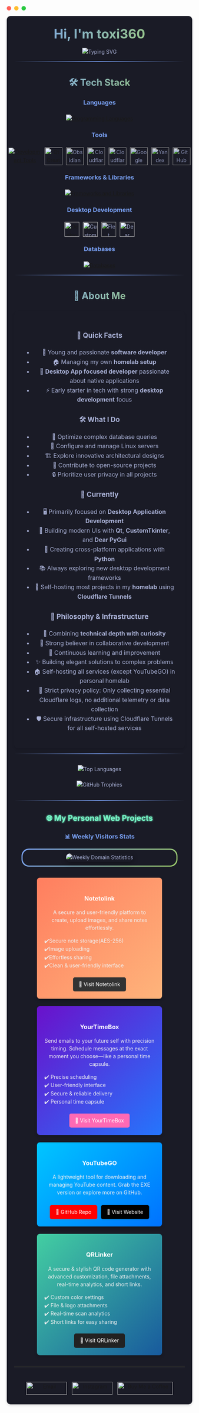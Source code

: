 <!-- Mac Style Window Buttons -->
<div align="center">

<!-- Window Buttons -->
<div style="display: flex; align-items: center; margin-bottom: 15px;">
  <span style="background-color: #ff5f56; width: 12px; height: 12px; border-radius: 50%; margin-right: 8px;"></span>
  <span style="background-color: #ffbd2e; width: 12px; height: 12px; border-radius: 50%; margin-right: 8px;"></span>
  <span style="background-color: #27c93f; width: 12px; height: 12px; border-radius: 50%;"></span>
</div>

<!-- Terminal-Like Intro -->
<div style="
  background-color: #1a1b26;
  padding: 20px;
  border-radius: 10px;
  margin-bottom: 20px;
  font-size: 14px;
  color: #a9b1d6;
  line-height: 1.6;
  box-shadow: 0 4px 6px rgba(0, 0, 0, 0.1);
">
  

<!-- Header -->
<div style="margin-bottom: 20px;">
  <h1 style="
    font-weight: bold;
    margin: 0;
    background: linear-gradient(120deg, #7aa2f7, #9ece6a);
    -webkit-background-clip: text;
    -webkit-text-fill-color: transparent;
    font-size: 2.5em;
  ">
    Hi, I'm toxi360
  </h1>
</div>

<!-- Typing SVG -->
<p align="center" style="margin-top: -10px;">
  <img
    src="https://readme-typing-svg.herokuapp.com?font=JetBrains+Mono&size=25&duration=2500&color=9ECE6A&center=true&vCenter=true&lines=Desktop+App+Focused+Dev;Linux+Enthusiast;Always+Learning!"
    alt="Typing SVG"
  />
</p>

<hr style="border: none; height: 2px; background: linear-gradient(90deg, transparent, #7aa2f7, transparent);" />

<!-- Tech Stack Section -->
<h2 style="
  background: linear-gradient(120deg, #7aa2f7, #9ece6a);
  -webkit-background-clip: text;
  -webkit-text-fill-color: transparent;
  font-size: 1.8em;
">
  🛠️ Tech Stack
</h2>

<!-- Languages -->
<h3 style="color: #7aa2f7; margin: 20px 0;">Languages</h3>

<p align="center">
  <a href="#"><img src="https://skillicons.dev/icons?i=python,c,html,css,js&theme=dark&perline=5" alt="Programming Languages" /></a>
</p>

<!-- Tools -->
<h3 style="color: #7aa2f7; margin: 20px 0;">Tools</h3>

<p align="center" style="display: flex; align-items: center; justify-content: center; gap: 10px;">
  <a href="#"><img src="https://skillicons.dev/icons?i=git,vscode,github&theme=dark&perline=5" alt="Development Tools" /></a>
  <a href="#"><img src="https://skillicons.dev/icons?i=qt&theme=dark" alt="Qt Creator" height="48" /></a>
  <img src="https://obsidian.md/images/obsidian-logo-gradient.svg" alt="Obsidian" height="48" style="filter: brightness(0.8) contrast(1.2);" />
  <img src="https://logowik.com/content/uploads/images/cloudflare-workers7737.logowik.com.webp" alt="Cloudflare Workers" height="48" style="filter: brightness(0.8) contrast(1.2);" />
  <img src="https://global.discourse-cdn.com/cloudflare/optimized/3X/0/b/0b5a4e6d05cca5254ee3baef6d46a28d3426cd37_2_500x500.png" alt="Cloudflare" height="48" style="filter: brightness(0.8) contrast(1.2);" />
  <img src="https://ssl.gstatic.com/search-console/scfe/search_console-64.png" alt="Google Search Console" height="48" style="filter: brightness(0.8) contrast(1.2);" />
  <img src="https://yastatic.net/s3/home-static/_/37/37a02b5dc7a51abac55d8a5b6c865f0e.png" alt="Yandex Webmaster" height="48" style="filter: brightness(0.8) contrast(1.2);" />
  <img src="https://YuTengjing.gallerycdn.vsassets.io/extensions/yutengjing/vscode-github-actions-tj/0.28.2/1737813038938/Microsoft.VisualStudio.Services.Icons.Default" alt="GitHub Actions" height="48" style="filter: brightness(0.8) contrast(1.2);" />
</p>

<!-- Frameworks -->
<h3 style="color: #7aa2f7; margin: 20px 0;">Frameworks & Libraries</h3>

<p align="center">
  <a href="#"><img src="https://skillicons.dev/icons?i=express,fastapi,flask,django,nextjs,nodejs,react,vue,tailwind&theme=dark&perline=5" alt="Frameworks and Libraries" /></a>
</p>

<!-- Desktop Frameworks -->
<h3 style="color: #7aa2f7; margin: 20px 0;">Desktop Development</h3>

<p align="center" style="display: flex; align-items: center; justify-content: center; gap: 10px;">
  <a href="#"><img src="https://skillicons.dev/icons?i=qt&theme=dark" alt="Desktop Frameworks" height="40" /></a>
  <img src="https://github.com/TomSchimansky/CustomTkinter/blob/master/documentation_images/CustomTkinter_logo_dark.png?raw=true" alt="CustomTkinter" height="40" />
  <img src="https://flet.dev/img/logo.svg" alt="Flet" height="40" style="filter: brightness(0.8) contrast(1.2);" />
  <img src="https://pypi-camo.freetls.fastly.net/d0853aaef517f065933f6155da5bf797a8416d5c/68747470733a2f2f7261772e67697468756275736572636f6e74656e742e636f6d2f686f666673746164742f4465617250794775692f6173736574732f726561646d652f6470675f6c6f676f5f627574746f6e2e706e67" alt="Dear PyGui" height="40" />
</p>

<!-- Databases -->
<h3 style="color: #7aa2f7; margin: 20px 0;">Databases</h3>

<p align="center">
  <a href="#"><img src="https://skillicons.dev/icons?i=sqlite,mysql,mongodb&theme=dark" alt="Databases" /></a>
</p>

<hr style="border: none; height: 2px; background: linear-gradient(90deg, transparent, #7aa2f7, transparent);" />

<!-- About Me -->
<h2 style="
  background: linear-gradient(120deg, #7aa2f7, #9ece6a);
  -webkit-background-clip: text;
  -webkit-text-fill-color: transparent;
  font-size: 1.8em;
">
  🚀 About Me
</h2>

<div style="
  line-height: 1.6;
  font-size: 16px;
  color: #a9b1d6;
  background: #1a1b26;
  padding: 25px;
  border-radius: 10px;
  box-shadow: 0 4px 6px rgba(0, 0, 0, 0.1);
">

### 🎯 Quick Facts
- 🚀 Young and passionate **software developer**
- 🏠 Managing my own **homelab setup**
- 💼 **Desktop App focused developer** passionate about native applications
- ⚡ Early starter in tech with strong **desktop development** focus

### 🛠 What I Do
- 🔧 Optimize complex database queries
- 🐧 Configure and manage Linux servers
- 🏗 Explore innovative architectural designs
- 💝 Contribute to open-source projects
- 🔒 Prioritize user privacy in all projects

### 🌱 Currently
- 🖥 Primarily focused on **Desktop Application Development**
- 🎨 Building modern UIs with **Qt**, **CustomTkinter**, and **Dear PyGui**
- 🚀 Creating cross-platform applications with **Python**
- 📚 Always exploring new desktop development frameworks
- 🏢 Self-hosting most projects in my **homelab** using **Cloudflare Tunnels**

### 💭 Philosophy & Infrastructure
- 🎯 Combining **technical depth with curiosity**
- 🤝 Strong believer in collaborative development
- 🔄 Continuous learning and improvement
- ✨ Building elegant solutions to complex problems
- 🏠 Self-hosting all services (except YouTubeGO) in personal homelab
- 🔐 Strict privacy policy: Only collecting essential Cloudflare logs, no additional telemetry or data collection
- 🛡️ Secure infrastructure using Cloudflare Tunnels for all self-hosted services


</div>

<hr style="border: none; height: 2px; background: linear-gradient(90deg, transparent, #7aa2f7, transparent);" />

<!-- GitHub Stats -->
<div align="center" style="margin: 30px 0;">
  <!-- Most Used Languages -->
  <img src="https://github-readme-stats.vercel.app/api/top-langs/?username=Efeckc17&layout=compact&theme=tokyonight&hide_border=true&bg_color=1a1b26&title_color=7aa2f7&text_color=a9b1d6" alt="Top Languages" style="margin-bottom: 20px;" />
  <br/>
  <!-- GitHub Trophies - Modern Design -->
  <img src="https://github-profile-trophy.vercel.app/?username=Efeckc17&theme=algolia&no-frame=true&column=4&margin-w=15&margin-h=15&no-bg=true&rank=-C,-UNKNOWN,-SECRET&title=Stars,Followers,Commits,Repositories" alt="GitHub Trophies" />
</div>

<hr style="border: none; height: 2px; background: linear-gradient(90deg, transparent, #7aa2f7, transparent);" />

<!-- My Personal Web Projects -->
<h2 style="
  color: #76f9c7;
  text-shadow: 0 0 4px #76f9c7;
  margin-top: 30px;
">
  🌐 My Personal Web Projects
</h2>

<!-- Weekly Visitors Stats -->
<div style="margin-bottom: 30px; text-align: center;">
  <h3 style="color: #7aa2f7; margin: 20px 0;">📊 Weekly Visitors Stats</h3>
  <div style="
    background: linear-gradient(135deg, #7aa2f7, #9ece6a);
    padding: 3px;
    border-radius: 20px;
    margin: 0 auto;
    max-width: 90%;
  ">
    <div style="
      background: #1a1b26;
      border-radius: 18px;
      padding: 10px;
    ">
      <img 
        src="cloudflare.png" 
        alt="Weekly Domain Statistics" 
        style="
          max-width: 100%;
          border-radius: 15px;
          box-shadow: 0 4px 15px rgba(0,0,0,0.3);
        "
      />
    </div>
  </div>
</div>

<div style="display: flex; flex-wrap: wrap; gap: 20px; justify-content: center;">
  <!-- Project 1: Notetolink -->
  <div
    style="background: linear-gradient(135deg, #ff7e5f, #feb47b);
           border-radius: 8px;
           padding: 20px;
           width: 300px;
           text-align: center;
           box-shadow: 0 4px 8px rgba(0,0,0,0.2);
           transition: transform 0.3s ease;"
    onmouseover="this.style.transform='scale(1.05)'"
    onmouseout="this.style.transform='scale(1)'"
  >
    <h3 style="color: #fff; margin-bottom: 10px;">Notetolink</h3>
    <p style="color: #f0f0f0; font-size: 14px; line-height: 1.5;">
      A secure and user-friendly platform to create, upload images, and share notes effortlessly.
    </p>
    <ul style="list-style: none; padding: 0; color: #f0f0f0; font-size: 14px; text-align: left; margin: 10px 0;">
      <li>✔️Secure note storage(AES-256)</li>
      <li>✔️Image uploading</li>
      <li>✔️Effortless sharing</li>
      <li>✔️Clean & user-friendly interface</li>
    </ul>
    <a
      href="https://notetolink.win/"
      target="_blank"
      style="
        display: inline-block;
        margin-top: 10px;
        padding: 8px 16px;
        background-color: #333;
        color: #fff;
        border-radius: 5px;
        text-decoration: none;
        font-size: 14px;
        transition: background-color 0.3s, transform 0.3s;
      "
      onmouseover="this.style.backgroundColor='#555'; this.style.transform='scale(1.05)'"
      onmouseout="this.style.backgroundColor='#333'; this.style.transform='scale(1)'"
    >
      🔗 Visit Notetolink
    </a>
  </div>
  <!-- Project 2: YourTimeBox -->
  <div
    style="background: linear-gradient(135deg, #6a11cb, #2575fc);
           border-radius: 8px;
           padding: 20px;
           width: 300px;
           text-align: center;
           box-shadow: 0 4px 8px rgba(0,0,0,0.2);
           transition: transform 0.3s ease;"
    onmouseover="this.style.transform='scale(1.05)'"
    onmouseout="this.style.transform='scale(1)'"
  >
    <h3 style="color: #fff; margin-bottom: 10px;">YourTimeBox</h3>
    <p style="color: #f0f0f0; font-size: 14px; line-height: 1.5;">
      Send emails to your future self with precision timing. 
      Schedule messages at the exact moment you choose—like a personal time capsule.
    </p>
    <ul style="list-style: none; padding: 0; color: #f0f0f0; font-size: 14px; text-align: left; margin: 10px 0;">
      <li>✔️ Precise scheduling</li>
      <li>✔️ User-friendly interface</li>
      <li>✔️ Secure & reliable delivery</li>
      <li>✔️ Personal time capsule</li>
    </ul>
    <a
      href="https://yourtimebox.org/"
      target="_blank"
      style="
        display: inline-block;
        margin-top: 10px;
        padding: 8px 16px;
        background-color: #ff69b4;
        color: #fff;
        border-radius: 5px;
        text-decoration: none;
        font-size: 14px;
        transition: background-color 0.3s, transform 0.3s;
      "
      onmouseover="this.style.backgroundColor='#ff87d6'; this.style.transform='scale(1.05)'"
      onmouseout="this.style.backgroundColor='#ff69b4'; this.style.transform='scale(1)'"
    >
      🔗 Visit YourTimeBox
    </a>
  </div>
  <!-- Project 3: YouTubeGO -->
  <div
    style="background: linear-gradient(135deg, #00c6ff, #0072ff);
           border-radius: 8px;
           padding: 20px;
           width: 300px;
           text-align: center;
           box-shadow: 0 4px 8px rgba(0,0,0,0.2);
           transition: transform 0.3s ease;"
    onmouseover="this.style.transform='scale(1.05)'"
    onmouseout="this.style.transform='scale(1)'"
  >
    <h3 style="color: #fff; margin-bottom: 10px;">YouTubeGO</h3>
    <p style="color: #f0f0f0; font-size: 14px; line-height: 1.5;">
      A lightweight tool for downloading and managing YouTube content. 
      Grab the EXE version or explore more on GitHub.
    </p>
    <div style="display: flex; justify-content: center; gap: 10px; flex-wrap: wrap;">
      <a
        href="https://github.com/Efeckc17/YoutubeGO"
        target="_blank"
        style="
          display: inline-block;
          margin-top: 10px;
          padding: 8px 16px;
          background-color: #ff0000;
          color: #fff;
          border-radius: 5px;
          text-decoration: none;
          font-size: 14px;
          transition: background-color 0.3s, transform 0.3s;
        "
        onmouseover="this.style.backgroundColor='#ff4c4c'; this.style.transform='scale(1.05)'"
        onmouseout="this.style.backgroundColor='#ff0000'; this.style.transform='scale(1)'"
      >
        🔗 GitHub Repo
      </a>
      <a
        href="https://youtubego.org/"
        target="_blank"
        style="
          display: inline-block;
          margin-top: 10px;
          padding: 8px 16px;
          background-color: #000;
          color: #fff;
          border-radius: 5px;
          text-decoration: none;
          font-size: 14px;
          transition: background-color 0.3s, transform 0.3s;
        "
        onmouseover="this.style.backgroundColor='#444'; this.style.transform='scale(1.05)'"
        onmouseout="this.style.backgroundColor='#000'; this.style.transform='scale(1)'"
      >
        🔗 Visit Website
      </a>
    </div>
  </div>
  <!-- Project 4: QRLinker -->
  <div
    style="background: linear-gradient(135deg, #43cea2, #185a9d);
           border-radius: 8px;
           padding: 20px;
           width: 300px;
           text-align: center;
           box-shadow: 0 4px 8px rgba(0,0,0,0.2);
           transition: transform 0.3s ease;"
    onmouseover="this.style.transform='scale(1.05)'"
    onmouseout="this.style.transform='scale(1)'"
  >
    <h3 style="color: #fff; margin-bottom: 10px;">QRLinker</h3>
    <p style="color: #f0f0f0; font-size: 14px; line-height: 1.5;">
      A secure & stylish QR code generator with advanced customization, file attachments, real-time analytics, and short links.
    </p>
    <ul style="list-style: none; padding: 0; color: #f0f0f0; font-size: 14px; text-align: left; margin: 10px 0;">
      <li>✔️ Custom color settings</li>
      <li>✔️ File & logo attachments</li>
      <li>✔️ Real-time scan analytics</li>
      <li>✔️ Short links for easy sharing</li>
    </ul>
    <a
      href="https://qrlinker.vip/"
      target="_blank"
      style="
        display: inline-block;
        margin-top: 10px;
        padding: 8px 16px;
        background-color: #222;
        color: #fff;
        border-radius: 5px;
        text-decoration: none;
        font-size: 14px;
        transition: background-color 0.3s, transform 0.3s;
      "
      onmouseover="this.style.backgroundColor='#444'; this.style.transform='scale(1.05)'"
      onmouseout="this.style.backgroundColor='#222'; this.style.transform='scale(1)'"
    >
      🔗 Visit QRLinker
    </a>
  </div>
</div>

<hr style="border: none; border-bottom: 1px solid #444; margin: 30px 0;" />

<!-- Contact Links -->
<div style="text-align: center; margin-top: 40px;">
  <a
    href="mailto:toxi360@workmail.com"
    target="_blank"
    style="text-decoration: none; margin-right: 10px; display: inline-block;"
  >
    <img
      src="https://img.shields.io/badge/Email-D14836?style=for-the-badge&logo=gmail&logoColor=white"
      alt="Email"
      width="110"
      height="35"
    />
  </a>
  <a
    href="https://instagram.com/toxi.dev"
    target="_blank"
    style="text-decoration: none; display: inline-block;"
  >
    <img
      src="https://img.shields.io/badge/Instagram-E4405F?style=for-the-badge&logo=instagram&logoColor=white"
      alt="Instagram"
      width="110"
      height="35"
    />
  </a>
  <a
    href="https://buymeacoffee.com/toxi360"
    target="_blank"
    style="text-decoration: none; display: inline-block; margin-left: 10px;"
  >
    <img
      src="https://img.shields.io/badge/Buy%20Me%20a%20Coffee-FFDD00?style=for-the-badge&logo=buy-me-a-coffee&logoColor=black"
      alt="Buy Me a Coffee"
      width="150"
      height="35"
    />
  </a>
</div>
</div>
